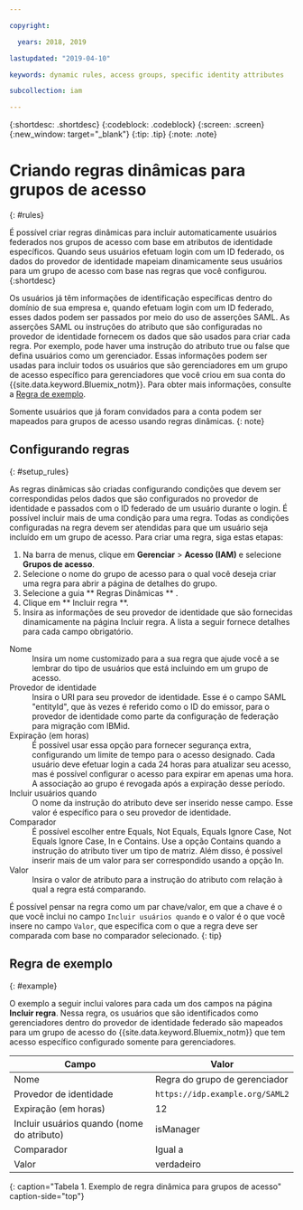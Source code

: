 ```yaml
---

copyright:

  years: 2018, 2019

lastupdated: "2019-04-10"

keywords: dynamic rules, access groups, specific identity attributes

subcollection: iam

---
```


{:shortdesc: .shortdesc}
{:codeblock: .codeblock}
{:screen: .screen}
{:new_window: target="_blank"}
{:tip: .tip}
{:note: .note}

# Criando regras dinâmicas para grupos de acesso
{: #rules}

É possível criar regras dinâmicas para incluir automaticamente usuários federados nos grupos de acesso com base em atributos de identidade específicos. Quando seus usuários efetuam login com um ID federado, os dados do provedor de identidade mapeiam dinamicamente seus usuários para um grupo de acesso com base nas regras que você configurou.
{:shortdesc}

Os usuários já têm informações de identificação específicas dentro do domínio de sua empresa e, quando efetuam login com um ID federado, esses dados podem ser passados por meio do uso de asserções SAML. As asserções SAML ou instruções do atributo que são configuradas no provedor de identidade fornecem os dados que são usados para criar cada regra. Por exemplo, pode haver uma instrução do atributo true ou false que defina usuários como um gerenciador. Essas informações podem ser usadas para incluir todos os usuários que são gerenciadores em um grupo de acesso específico para gerenciadores que você criou em sua conta do {{site.data.keyword.Bluemix_notm}}. Para obter mais informações, consulte a [Regra de exemplo](/docs/iam?topic=iam-rules#example).

Somente usuários que já foram convidados para a conta podem ser mapeados para grupos de acesso usando regras dinâmicas.
{: note}

## Configurando regras
{: #setup_rules}

As regras dinâmicas são criadas configurando condições que devem ser correspondidas pelos dados que são configurados no provedor de identidade e passados com o ID federado de um usuário durante o login. É possível incluir mais de uma condição para uma regra. Todas as condições configuradas na regra devem ser atendidas para que um usuário seja incluído em um grupo de acesso. Para criar uma regra, siga estas etapas:

1. Na barra de menus, clique em **Gerenciar** &gt; **Acesso (IAM)** e selecione **Grupos de acesso**.
2. Selecione o nome do grupo de acesso para o qual você deseja criar uma regra para abrir a página de detalhes do grupo.
3. Selecione a guia  ** Regras Dinâmicas ** .
4. Clique em  ** Incluir regra **.
5. Insira as informações de seu provedor de identidade que são fornecidas dinamicamente na página Incluir regra. A lista a seguir fornece detalhes para cada campo obrigatório.

<dl>
<dt>Nome</dt>
<dd>Insira um nome customizado para a sua regra que ajude você a se lembrar do tipo de usuários que está incluindo em um grupo de acesso.</dd>
<dt>Provedor de identidade</dt>
<dd>Insira o URI para seu provedor de identidade. Esse é o campo SAML "entityId", que às vezes é referido como o ID do emissor, para o provedor de identidade como parte da configuração de federação para migração com IBMid.</dd>
<dt>Expiração (em horas)</dt>
<dd>É possível usar essa opção para fornecer segurança extra, configurando um limite de tempo para o acesso designado. Cada usuário deve efetuar login a cada 24 horas para atualizar seu acesso, mas é possível configurar o acesso para expirar em apenas uma hora. A associação ao grupo é revogada após a expiração desse período.</dd>
<dt>Incluir usuários quando</dt>
<dd>O nome da instrução do atributo deve ser inserido nesse campo. Esse valor é específico para o seu provedor de identidade.</dd>
<dt>Comparador</dt>
<dd>É possível escolher entre Equals, Not Equals, Equals Ignore Case, Not Equals Ignore Case, In e Contains. Use a opção Contains quando a instrução do atributo tiver um tipo de matriz. Além disso, é possível inserir mais de um valor para ser correspondido usando a opção In.</dd>
<dt>Valor</dt>
<dd>Insira o valor de atributo para a instrução do atributo com relação à qual a regra está comparando.</dd>
</dl>

É possível pensar na regra como um par chave/valor, em que a chave é o que você inclui no campo `Incluir usuários quando` e o valor é o que você insere no campo `Valor`, que especifica com o que a regra deve ser comparada com base no comparador selecionado.
{: tip}

## Regra de exemplo
{: #example}

O exemplo a seguir inclui valores para cada um dos campos na página **Incluir regra**. Nessa regra, os usuários que são identificados como gerenciadores dentro do provedor de identidade federado são mapeados para um grupo de acesso do {{site.data.keyword.Bluemix_notm}} que tem acesso específico configurado somente para gerenciadores.

| Campo | Valor |
|----------|---------|
| Nome | Regra do grupo de gerenciador |
| Provedor de identidade | `https://idp.example.org/SAML2` |
| Expiração (em horas) | 12 |
| Incluir usuários quando (nome do atributo) | isManager |
| Comparador | Igual a  |
| Valor |  verdadeiro |
{: caption="Tabela 1. Exemplo de regra dinâmica para grupos de acesso" caption-side="top"}
